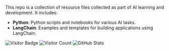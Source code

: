 This repo is a collection of resource files collected as part of AI learning and development. It includes:
- **Python**: Python scripts and notebooks for various AI tasks.
- **LangChain**: Examples and templates for building applications using LangChain.


![Visitor Badge](https://visitor-badge.io/badge?page_id=arunsurfer.visitor-badge&left_color=blue&right_color=green)
![Visitor Count](https://profile-counter.glitch.me/arunsurfer/count.svg)
![GitHub Stats](https://github-readme-stats.vercel.app/api?username=arunsurfer&show_icons=true)
